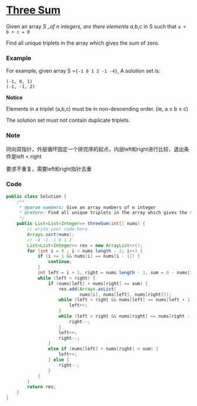 # [Three Sum](https://leetcode.com/problems/three-sum/description/)

Given an array _S \_of n integers, are there elements a_,_b_,c in S such that `a + b + c = 0`

Find all unique triplets in the array which gives the sum of zero.

### Example

For example, given array S =`{-1 0 1 2 -1 -4}`, A solution set is:

```
(-1, 0, 1)
(-1, -1, 2)
```

**Notice**

Elements in a triplet \(a,b,c\) must be in non-descending order. \(ie, a ≤ b ≤ c\)

The solution set must not contain duplicate triplets.

### Note

同向双指针，外层循环固定一个排完序的起点，内层left和right进行比较，退出条件是left &lt; right

要求不重复，需要left和right指针去重

### Code

```java
public class Solution {
    /**
     * @param numbers: Give an array numbers of n integer
     * @return: Find all unique triplets in the array which gives the sum of zero.
     */
    public List<List<Integer>> threeSum(int[] nums) {
        // write your code here
        Arrays.sort(nums);
        // -4 -1 -1 0 1 2
        List<List<Integer>> res = new ArrayList<>();
        for (int i = 0 ; i < nums.length - 2; i++) {
            if (i >= 1 && nums[i] == nums[i - 1]) {
                continue;
            }
            int left = i + 1, right = nums.length - 1, sum = 0 - nums[i];
            while (left < right) {
                if (nums[left] + nums[right] == sum) {
                    res.add(Arrays.asList(
                            nums[i], nums[left], nums[right]));
                    while (left < right && nums[left] == nums[left + 1]) {
                        left++;
                    }
                    while (left < right && nums[right] == nums[right - 1]) {
                        right--;
                    }
                    left++;
                    right--;
                }
                else if (nums[left] + nums[right] < sum) {
                    left++;
                } else {
                    right--;
                }
            }
        }
        return res;
    }
}
```



